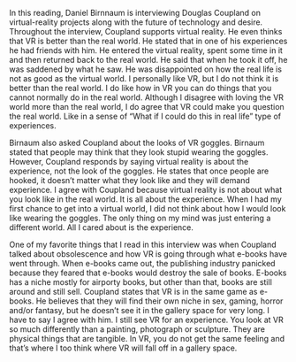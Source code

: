 In this reading, Daniel Birnnaum is interviewing Douglas Coupland on virtual-reality projects along with the future of technology and desire. Throughout the interview, Coupland supports virtual reality. He even thinks that VR is better than the real world. He stated that in one of his experiences he had friends with him. He entered the virtual reality, spent some time in it and then returned back to the real world. He said that when he took it off, he was saddened by what he saw. He was disappointed on how the real life is not as good as the virtual world. I personally like VR, but I do not think it is better than the real world. I do like how in VR you can do things that you cannot normally do in the real world. Although I disagree with loving the VR world more than the real world, I do agree that VR could make you question the real world. Like in a sense of “What if I could do this in real life” type of experiences.

Birnaum also asked Coupland about the looks of VR goggles. Birnaum stated that people may think that they look stupid wearing the goggles. However, Coupland responds by saying virtual reality is about the experience, not the look of the goggles. He states that once people are hooked, it doesn’t matter what they look like and they will demand experience. I agree with Coupland because virtual reality is not about what you look like in the real world. It is all about the experience. When I had my first chance to get into a virtual world, I did not think about how I would look like wearing the goggles. The only thing on my mind was just entering a different world. All I cared about is the experience. 

One of my favorite things that I read in this interview was when Coupland talked about obsolescence and how VR is going through what e-books have went through. When e-books came out, the publishing industry panicked because they feared that e-books would destroy the sale of books. E-books has a niche mostly for airporty books, but other than that, books are still around and still sell. Coupland states that VR is in the same game as e-books. He believes that they will find their own niche in sex, gaming, horror and/or fantasy, but he doesn’t see it in the gallery space for very long. I have to say I agree with him. I still see VR for an experience. You look at VR so much differently than a painting, photograph or sculpture. They are physical things that are tangible. In VR, you do not get the same feeling and that’s where I too think where VR will fall off in a gallery space. 
